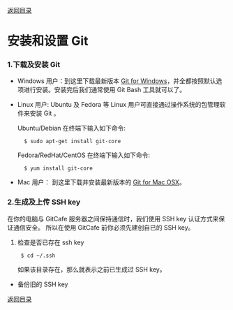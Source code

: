 [返回目录](README.md#code)

# 安装和设置 Git

### 1.下载及安装 Git  

* Windows 用户：到这里下载最新版本 [Git for Windows](http://code.google.com/p/msysgit/downloads/list)，并全都按照默认选项进行安装。安装完后我们通常使用 Git Bash 工具就可以了。

* Linux 用户: Ubuntu 及 Fedora 等 Linux 用户可直接通过操作系统的包管理软件来安装 Git 。

	Ubuntu/Debian 在终端下输入如下命令:

		$ sudo apt-get install git-core

	Fedora/RedHat/CentOS 在终端下输入如下命令:

		$ yum install git-core

* Mac 用户： 到这里下载并安装最新版本的 [Git for Mac OSX](http://code.google.com/p/git-osx-installer/downloads/list?can=3)。
		

### 2.生成及上传 SSH key

在你的电脑与 GitCafe 服务器之间保持通信时，我们使用 SSH key 认证方式来保证通信安全。
所以在使用 GitCafe 前你必须先建创自已的 SSH key。

1. 检查是否已存在 ssh key 

		$ cd ~/.ssh
	
	如果该目录存在，那么就表示之前已生成过 SSH key。

* 备份旧的 SSH key

[返回目录](README.md#code)

	

